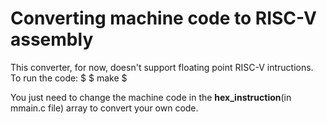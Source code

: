 # Converting machine code to RISC-V assembly 
This converter, for now, doesn't support floating point RISC-V intructions. 
To run the code: 
$ $ make $

You just need to change the machine code in the **hex_instruction**(in mmain.c file) array to convert your own code. 
